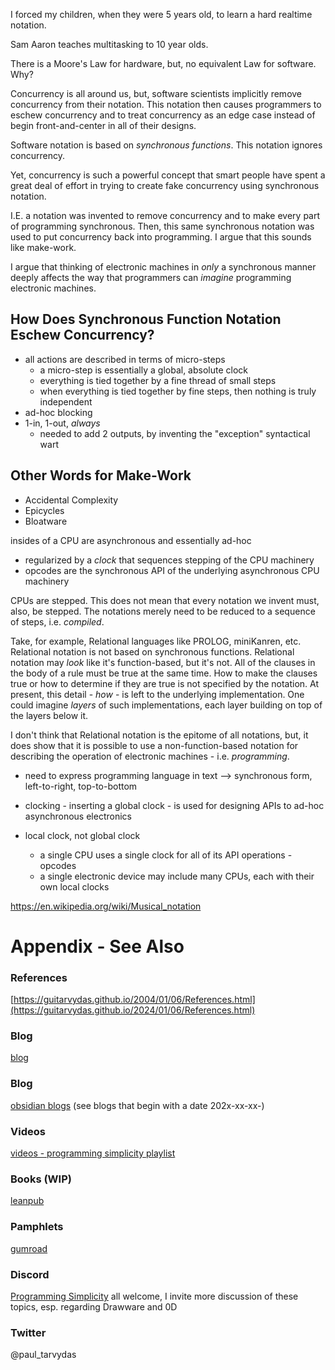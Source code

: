 
I forced my children, when they were 5 years old, to learn a hard realtime notation.

Sam Aaron teaches multitasking to 10 year olds.

There is a Moore's Law for hardware, but, no equivalent Law for software. Why?

Concurrency is all around us, but, software scientists implicitly remove concurrency from their notation.  This notation then causes programmers to eschew concurrency and to treat concurrency as an edge case instead of begin front-and-center in all of their designs.

Software notation is based on *synchronous functions*.  This notation ignores concurrency.

Yet, concurrency is such a powerful concept that smart people have spent a great deal of effort in trying to create fake concurrency using synchronous notation.

I.E. a notation was invented to remove concurrency and to make every part of programming synchronous.  Then, this same synchronous notation was used to put concurrency back into programming.  I argue that this sounds like make-work.

I argue that thinking of electronic machines in *only* a synchronous manner deeply affects the way that programmers can *imagine* programming electronic machines.

## How Does Synchronous Function Notation Eschew Concurrency?

- all actions are described in terms of micro-steps
	- a micro-step is essentially a global, absolute clock
	- everything is tied together by a fine thread of small steps
	- when everything is tied together by fine steps, then nothing is truly independent
- ad-hoc blocking
- 1-in, 1-out, *always*
	- needed to add 2 outputs, by inventing the "exception" syntactical wart

## Other Words for Make-Work

- Accidental Complexity
- Epicycles
- Bloatware

insides of a CPU are asynchronous and essentially ad-hoc
- regularized by a *clock* that sequences stepping of the CPU machinery
- opcodes are the synchronous API of the underlying asynchronous CPU machinery

CPUs are stepped.  This does not mean that every notation we invent must, also, be stepped.  The notations merely need to be reduced to a sequence of steps, i.e. *compiled*.

Take, for example, Relational languages like PROLOG, miniKanren, etc.  Relational notation is not based on synchronous functions.  Relational notation may *look* like it's function-based, but it's not.  All of the clauses in the body of a rule must be true at the same time.  How to make the clauses true or how to determine if they are true is not specified by the notation.  At present, this detail - *how* - is left to the underlying implementation.  One could imagine *layers* of such implementations, each layer building on top of the layers below it.

I don't think that Relational notation is the epitome of all notations, but, it does show that it is possible to use a non-function-based notation for describing the operation of electronic machines - i.e. *programming*.

- need to express programming language in text --> synchronous form, left-to-right, top-to-bottom

- clocking - inserting a global clock - is used for designing APIs to ad-hoc asynchronous electronics

- local clock, not global clock
	- a single CPU uses a single clock for all of its API operations - opcodes
	- a single electronic device may include many CPUs, each with their own local clocks

https://en.wikipedia.org/wiki/Musical_notation


# Appendix - See Also

### References

[https://guitarvydas.github.io/2004/01/06/References.html](https://guitarvydas.github.io/2024/01/06/References.html)

### Blog
[blog](https://guitarvydas.github.io/)

### Blog
[obsidian blogs](https://publish.obsidian.md/programmingsimplicity) (see blogs that begin with a date 202x-xx-xx-)
### Videos
[videos - programming simplicity playlist](https://www.youtube.com/@programmingsimplicity2980)
### Books (WIP)
[leanpub](https://leanpub.com/u/paul-tarvydas)
### Pamphlets
[gumroad](https://tarvydas.gumroad.com/l/dvtej?_gl=1*o7hy6z*_ga*MjA0NzUyMDY1Mi4xNzA3NDc3MDIx*_ga_6LJN6D94N6*MTcwNzQ3NzAyMC4xLjEuMTcwNzQ3NzI5Ni4wLjAuMA..)
### Discord
[Programming Simplicity](https://discord.gg/Jjx62ypR) all welcome, I invite more discussion of these topics, esp. regarding Drawware and 0D
### Twitter
@paul_tarvydas

<script src="https://utteranc.es/client.js" 
        repo="guitarvydas/guitarvydas.github.io" 
        issue-term="pathname" 
        theme="github-light" 
        crossorigin="anonymous" 
        async> 
</script> 
